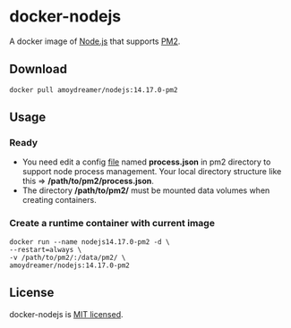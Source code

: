 # docker-nodejs
A docker image of [Node.js](https://nodejs.org/) that supports [PM2](https://pm2.keymetrics.io/docs/usage/quick-start/).

## Download
```
docker pull amoydreamer/nodejs:14.17.0-pm2
```
## Usage

### Ready
- You need edit a config [file](https://pm2.keymetrics.io/docs/usage/process-management/#process-configuration) named **process.json** in pm2 directory to support node process management. Your local directory structure like this => **/path/to/pm2/process.json**.
- The directory **/path/to/pm2/** must be mounted data volumes when creating containers.

### Create a runtime container with current image
```
docker run --name nodejs14.17.0-pm2 -d \
--restart=always \
-v /path/to/pm2/:/data/pm2/ \
amoydreamer/nodejs:14.17.0-pm2
```

## License
docker-nodejs is [MIT licensed](https://github.com/AmoyDreamer/docker-nodejs/blob/master/LICENSE).
